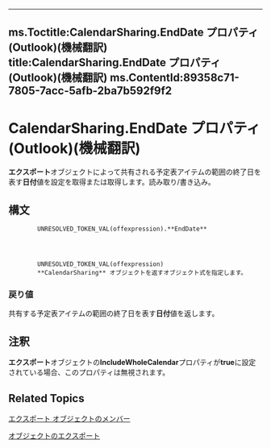 

---
ms.Toctitle:CalendarSharing.EndDate プロパティ (Outlook)(機械翻訳)
title:CalendarSharing.EndDate プロパティ (Outlook)(機械翻訳)
ms.ContentId:89358c71-7805-7acc-5afb-2ba7b592f9f2
---
# CalendarSharing.EndDate プロパティ (Outlook)(機械翻訳)




**エクスポート**オブジェクトによって共有される予定表アイテムの範囲の終了日を表す**日付**値を設定を取得または取得します。読み取り/書き込み。

## 構文

            UNRESOLVED_TOKEN_VAL(offexpression).**EndDate**




            UNRESOLVED_TOKEN_VAL(offexpression)
            **CalendarSharing** オブジェクトを返すオブジェクト式を指定します。

### 戻り値
共有する予定表アイテムの範囲の終了日を表す**日付**値を返します。





## 注釈
**エクスポート**オブジェクトの**IncludeWholeCalendar**プロパティが**true**に設定されている場合、このプロパティは無視されます。



## Related Topics

[エクスポート オブジェクトのメンバー](1b2b6233-9816-e3f2-5924-694ce30cc8ef.md)

[オブジェクトのエクスポート](37a8a15e-51c2-b1a0-7db6-cf2a1f4e8405.md)




